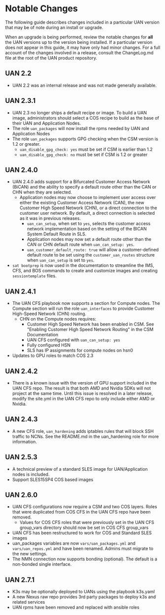 # Notable Changes

The following guide describes changes included in a particular UAN version that may be of note during an install or upgrade.

When an upgrade is being performed, review the notable changes for **all** the UAN versions up to the version being installed. If a particular version does not appear in this guide, it may have only had minor changes. For a full account of the changes involved in a release, consult the ChangeLog.md file at the root of the UAN product repository.

## UAN 2.2

* UAN 2.2 was an internal release and was not made generally available.

## UAN 2.3.1

* UAN 2.3 no longer ships a default recipe or image. To build a UAN image, administrators should select a COS recipe to build as the base of their UAN and Application Nodes.
* The role `uan_packages` will now install the rpms needed by UAN and Application Nodes
* The role `uan_packages` supports GPG checking when the CSM version is 1.2 or greater.
  * `uan_disable_gpg_check: yes` must be set if CSM is earlier than 1.2
  * `uan_disable_gpg_check: no` must be set if CSM is 1.2 or greater

## UAN 2.4.0

* UAN 2.4.0 adds support for a Bifurcated Customer Access Network \(BiCAN\) and the ability to specify a default route other than the CAN or CHN when they are selected.  
  * Application nodes may now choose to implement user access over either the existing Customer Access Network \(CAN\), the new Customer High Speed Network \(CHN\), or a direct connection to the customer user network.  By default, a direct connection is selected as it was in previous releases.  
    * `uan_can_setup`, when set to `yes`, selects the customer access network implementation based on the setting of the BICAN System Default Route in SLS.
    * Application nodes may now set a default route other than the CAN or CHN default route when `uan_can_setup: yes`.
    * `uan_customer_default_route: true` will allow a customer-defined default route to be set using the `customer_uan_routes` structure when `uan_can_setup` is set to `yes`.
* `sat bootprep` is now used in the documentation to streamline the IMS, CFS, and BOS commands to create and customize images and creating `sessiontemplate` files.

## UAN 2.4.1

* The UAN CFS playbook now supports a section for Compute nodes. The Compute section will run the role `uan_interfaces` to provide Customer High-Speed Network \(CHN\) routing.
  * CHN on the Compute nodes requires:
    * Customer High Speed Network has been enabled in CSM. See "Enabling Customer High Speed Network Routing" in the CSM Documentation
    * UAN CFS configured with `uan_can_setup: yes`
    * Fully configured HSN
    * SLS has IP assignments for compute nodes on hsn0
* Updates to GPU roles to match COS 2.3

## UAN 2.4.2

* There is a known issue with the version of GPU support included in the UAN CFS repo. The result is that both AMD and Nvidia SDKs will not project at the same time. Until this issue is resolved in a later release, modify the site.yml in the UAN CFS repo to only include either AMD or Nvidia.

## UAN 2.4.3

* A new CFS role, `uan_hardening` adds iptables rules that will block SSH traffic to NCNs. See the README.md in the uan_hardening role for more information.

## UAN 2.5.3

* A technical preview of a standard SLES image for UAN/Application nodes is included.
* Support SLES15SP4 COS based images

## UAN 2.6.0

* UAN CFS configurations now require a CSM and two COS layers. Roles that were duplicated from COS CFS in the UAN CFS repo have been removed.
  * Values for COS CFS roles that were previously set in the UAN CFS group_vars directory should now be set in COS CFS group_vars
* UAN CFS has been restructured to work for COS and Standard SLES images
* uan_packages variables are now `vars/uan_packages.yml` and `vars/uan_repos.yml` and have been renamed. Admins must migrate to the new settings.
* The NMN connection now supports bonding (optional).  The default is a non-bonded single interface.

## UAN 2.7.1

* K3s may be optionally deployed to UANs using the playbook k3s.yaml
* A new Nexus raw repo provides 3rd party packages to deploy k3s and related services
* UAN rpms have been removed and replaced with ansible roles
